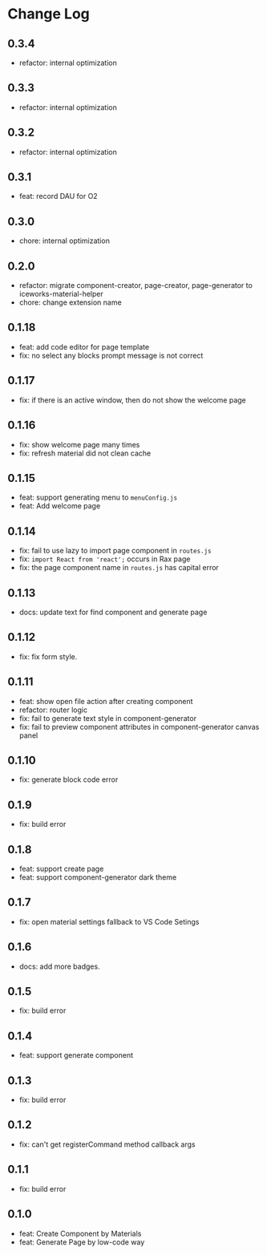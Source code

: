 # Change Log

## 0.3.4

- refactor: internal optimization

## 0.3.3

- refactor: internal optimization

## 0.3.2

- refactor: internal optimization

## 0.3.1

- feat: record DAU for O2

## 0.3.0

- chore: internal optimization

## 0.2.0

- refactor: migrate component-creator, page-creator, page-generator to iceworks-material-helper
- chore: change extension name

## 0.1.18

- feat: add code editor for page template
- fix: no select any blocks prompt message is not correct

## 0.1.17

- fix: if there is an active window, then do not show the welcome page

## 0.1.16

- fix: show welcome page many times
- fix: refresh material did not clean cache

## 0.1.15

- feat: support generating menu to `menuConfig.js` 
- feat: Add welcome page

## 0.1.14

- fix: fail to use lazy to import page component in `routes.js`
- fix: `import React from 'react';` occurs in Rax page
- fix: the page component name in `routes.js` has capital error

## 0.1.13

- docs: update text for find component and generate page

## 0.1.12

- fix: fix form style.

## 0.1.11

- feat: show open file action after creating component
- refactor: router logic
- fix: fail to generate text style in component-generator 
- fix: fail to preview component attributes in component-generator canvas panel

## 0.1.10

- fix: generate block code error

## 0.1.9

- fix: build error

## 0.1.8

- feat: support create page
- feat: support component-generator dark theme

## 0.1.7

- fix: open material settings fallback to VS Code Setings

## 0.1.6

- docs: add more badges.

## 0.1.5

- fix: build error

## 0.1.4

- feat: support generate component

## 0.1.3

- fix: build error

## 0.1.2

- fix: can't get registerCommand method callback args

## 0.1.1

- fix: build error

## 0.1.0

- feat: Create Component by Materials
- feat: Generate Page by low-code way
